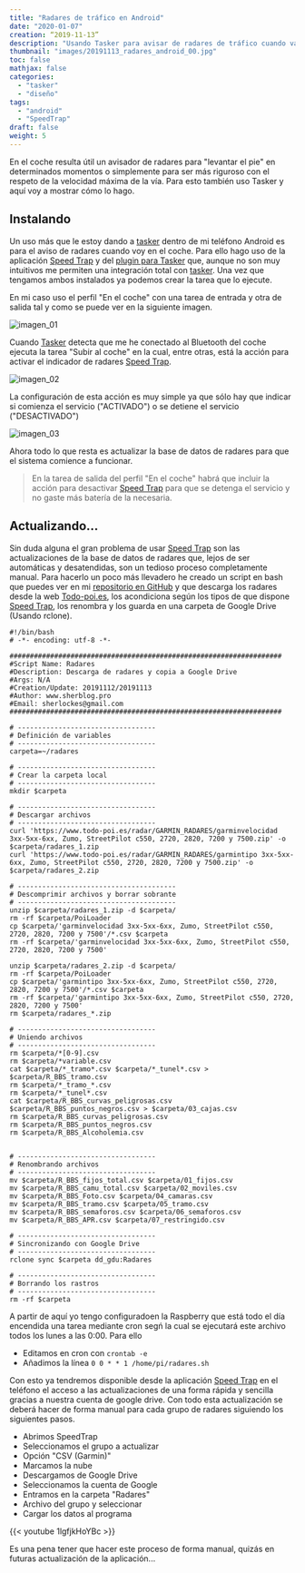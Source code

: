 ```yaml
---
title: "Radares de tráfico en Android"
date: "2020-01-07"
creation: “2019-11-13”
description: "Usando Tasker para avisar de radares de tráfico cuando vas en el coche."
thumbnail: "images/20191113_radares_android_00.jpg"
toc: false
mathjax: false
categories:
  - "tasker"
  - "diseño"
tags:
  - "android"
  - "SpeedTrap"
draft: false
weight: 5
---
```

En el coche resulta útil un avisador de radares para "levantar el pie" en determinados momentos o simplemente para ser más riguroso con el respeto de la velocidad máxima de la vía. Para esto también uso Tasker y aquí voy a mostrar cómo lo hago.
<!--more-->

## Instalando ##
Un uso más que le estoy dando a [tasker] dentro de mi teléfono Android es para el aviso de radares cuando voy en el coche. Para ello hago uso de la aplicación [Speed Trap] y del [plugin para Tasker] que, aunque no son muy intuitivos me permiten una integración total con [tasker]. Una vez que tengamos ambos instalados ya podemos crear la tarea que lo ejecute.

En mi caso uso el perfil "En el coche" con una tarea de entrada y otra de salida tal y como se puede ver en la siguiente imagen.

![imagen_01]

Cuando [Tasker] detecta que me he conectado al Bluetooth del coche ejecuta la tarea "Subir al coche" en la cual, entre otras, está la acción para activar el indicador de radares [Speed Trap].

![imagen_02]

La configuración de esta acción es muy simple ya que sólo hay que indicar si comienza el servicio ("ACTIVADO") o se detiene el servicio ("DESACTIVADO")

![imagen_03]

Ahora todo lo que resta es actualizar la base de datos de radares para que el sistema comience a funcionar.

> En la tarea de salida del perfil "En el coche" habrá que incluir la acción para desactivar [Speed Trap] para que se detenga el servicio y no gaste más batería de la necesaria.


## Actualizando... ##
Sin duda alguna el gran problema de usar [Speed Trap] son las actualizaciones de la base de datos de radares que, lejos de ser automáticas y desatendidas, son un tedioso proceso completamente manual. Para hacerlo un poco más llevadero he creado un script en bash que puedes ver en mi [repositorio en GitHub] y que descarga los radares desde la web [Todo-poi.es], los acondiciona según los tipos de que dispone [Speed Trap], los renombra y los guarda en una carpeta de Google Drive (Usando rclone).

```
#!/bin/bash
# -*- encoding: utf-8 -*-

###################################################################
#Script Name: Radares
#Description: Descarga de radares y copia a Google Drive
#Args: N/A
#Creation/Update: 20191112/20191113
#Author: www.sherblog.pro                                                
#Email: sherlockes@gmail.com                                           
###################################################################

# ----------------------------------
# Definición de variables
# ----------------------------------
carpeta=~/radares

# ----------------------------------
# Crear la carpeta local
# ----------------------------------
mkdir $carpeta

# ----------------------------------
# Descargar archivos
# ----------------------------------
curl 'https://www.todo-poi.es/radar/GARMIN_RADARES/garminvelocidad 3xx-5xx-6xx, Zumo, StreetPilot c550, 2720, 2820, 7200 y 7500.zip' -o $carpeta/radares_1.zip
curl 'https://www.todo-poi.es/radar/GARMIN_RADARES/garmintipo 3xx-5xx-6xx, Zumo, StreetPilot c550, 2720, 2820, 7200 y 7500.zip' -o $carpeta/radares_2.zip

# ---------------------------------------
# Descomprimir archivos y borrar sobrante
# ---------------------------------------
unzip $carpeta/radares_1.zip -d $carpeta/
rm -rf $carpeta/PoiLoader
cp $carpeta/'garminvelocidad 3xx-5xx-6xx, Zumo, StreetPilot c550, 2720, 2820, 7200 y 7500'/*.csv $carpeta
rm -rf $carpeta/'garminvelocidad 3xx-5xx-6xx, Zumo, StreetPilot c550, 2720, 2820, 7200 y 7500'

unzip $carpeta/radares_2.zip -d $carpeta/
rm -rf $carpeta/PoiLoader
cp $carpeta/'garmintipo 3xx-5xx-6xx, Zumo, StreetPilot c550, 2720, 2820, 7200 y 7500'/*.csv $carpeta
rm -rf $carpeta/'garmintipo 3xx-5xx-6xx, Zumo, StreetPilot c550, 2720, 2820, 7200 y 7500'
rm $carpeta/radares_*.zip

# ----------------------------------
# Uniendo archivos
# ----------------------------------
rm $carpeta/*[0-9].csv
rm $carpeta/*variable.csv
cat $carpeta/*_tramo*.csv $carpeta/*_tunel*.csv > $carpeta/R_BBS_tramo.csv
rm $carpeta/*_tramo_*.csv
rm $carpeta/*_tunel*.csv
cat $carpeta/R_BBS_curvas_peligrosas.csv $carpeta/R_BBS_puntos_negros.csv > $carpeta/03_cajas.csv
rm $carpeta/R_BBS_curvas_peligrosas.csv
rm $carpeta/R_BBS_puntos_negros.csv
rm $carpeta/R_BBS_Alcoholemia.csv


# ----------------------------------
# Renombrando archivos
# ----------------------------------
mv $carpeta/R_BBS_fijos_total.csv $carpeta/01_fijos.csv
mv $carpeta/R_BBS_camu_total.csv $carpeta/02_moviles.csv
mv $carpeta/R_BBS_Foto.csv $carpeta/04_camaras.csv
mv $carpeta/R_BBS_tramo.csv $carpeta/05_tramo.csv
mv $carpeta/R_BBS_semaforos.csv $carpeta/06_semaforos.csv
mv $carpeta/R_BBS_APR.csv $carpeta/07_restringido.csv

# ----------------------------------
# Sincronizando con Google Drive
# ----------------------------------
rclone sync $carpeta dd_gdu:Radares

# ----------------------------------
# Borrando los rastros
# ----------------------------------
rm -rf $carpeta
```

A partir de aquí yo tengo configuradoen la Raspberry que está todo el día encendida una tarea mediante cron segń la cual se ejecutará este archivo todos los lunes a las 0:00. Para ello

* Editamos en cron con `crontab -e`
* Añadimos la línea `0 0 * * 1 /home/pi/radares.sh`

Con esto ya tendremos disponible desde la aplicación [Speed Trap] en el teléfono el acceso a las actualizaciones de una forma rápida y sencilla gracias a nuestra cuenta de google drive. Con todo esta actualización se deberá hacer de forma manual para cada grupo de radares siguiendo los siguientes pasos.

- Abrimos SpeedTrap
- Seleccionamos el grupo a actualizar
- Opción "CSV (Garmin)"
- Marcamos la nube
- Descargamos de Google Drive
- Seleccionamos la cuenta de Google
- Entramos en la carpeta "Radares"
- Archivo del grupo y seleccionar
- Cargar los datos al programa

{{< youtube 1lgfjkHoYBc >}}

Es una pena tener que hacer este proceso de forma manual, quizás en futuras actualización de la aplicación...


[Speed Trap]: https://play.google.com/store/apps/details?id=com.balda.speedtrappro&hl=es
[plugin para Tasker]: https://play.google.com/store/apps/details?id=com.balda.autospeedtrap&hl=es_419
[Todo-poi.es]: https://www.todo-poi.es
[repositorio en GitHub]: https://github.com/sherlockes/SherloScripts
[tasker]: https://play.google.com/store/apps/details?id=net.dinglisch.android.taskerm&hl=es

[imagen_01]: /images/20191113_radares_android_01.jpg
[imagen_02]: /images/20191113_radares_android_02.jpg
[imagen_03]: /images/20191113_radares_android_03.jpg
